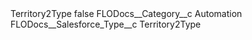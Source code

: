 <?xml version="1.0" encoding="UTF-8"?>
<CustomMetadata xmlns="http://soap.sforce.com/2006/04/metadata" xmlns:xsi="http://www.w3.org/2001/XMLSchema-instance" xmlns:xsd="http://www.w3.org/2001/XMLSchema">
    <label>Territory2Type</label>
    <protected>false</protected>
    <values>
        <field>FLODocs__Category__c</field>
        <value xsi:type="xsd:string">Automation</value>
    </values>
    <values>
        <field>FLODocs__Salesforce_Type__c</field>
        <value xsi:type="xsd:string">Territory2Type</value>
    </values>
</CustomMetadata>
